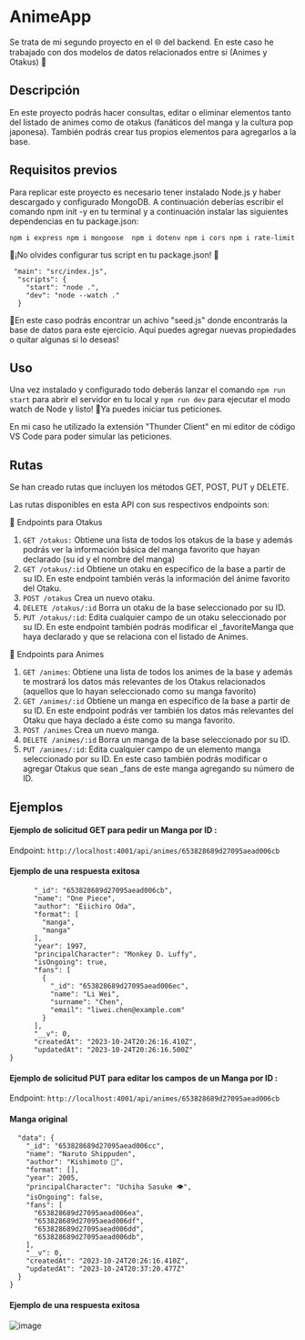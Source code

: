 # AnimeApp
Se trata de mi segundo proyecto en el 🌐 del backend. En este caso he trabajado con dos modelos de datos relacionados entre si (Animes y Otakus) 🏯 

## Descripción 
En este proyecto podrás hacer consultas, editar o eliminar elementos tanto del listado de animes como de otakus (fanáticos del manga y la cultura pop japonesa). También podrás crear tus propios elementos para agregarlos a la base. 

## Requisitos previos
Para replicar este proyecto es necesario tener instalado Node.js y haber descargado y configurado MongoDB.
A continuación deberías escribir el comando npm init -y en tu terminal y a continuación instalar las siguientes dependencias en tu package.json:

`npm i express npm i mongoose  npm i dotenv npm i cors npm i rate-limit `

🔌¡No olvides configurar tus script en tu package.json! 🔌

```{
 "main": "src/index.js",
  "scripts": {
    "start": "node .",
    "dev": "node --watch ."
  }
```

📎En este caso podrás encontrar un achivo "seed.js" donde encontrarás la base de datos para este ejercicio. Aquí puedes agregar nuevas propiedades o quitar algunas si lo deseas!

## Uso

Una vez instalado y configurado todo deberás lanzar el comando `npm run start` para abrir el servidor en tu local y `npm run dev` para ejecutar el modo watch de Node y listo! 🙏Ya puedes iniciar tus peticiones. 

En mi caso he utilizado la extensión "Thunder Client" en mi editor de código VS Code para poder simular las peticiones.

 ## Rutas 

 Se han creado rutas que incluyen los métodos GET, POST, PUT y DELETE.

Las rutas disponibles en esta API con sus respectivos endpoints son:

👘 Endpoints para Otakus
1. `GET /otakus:` Obtiene una lista de todos los otakus de la base y además podrás ver la información básica del manga favorito que hayan declarado (su id y el nombre del manga)
2.  `GET /otakus/:id` Obtiene un otaku en específico de la base a partir de su ID. En este endpoint también verás la información del ánime favorito del Otaku.
3. `POST /otakus` Crea un nuevo otaku.
4.  `DELETE /otakus/:id` Borra un otaku de la base seleccionado por su ID.
5.  `PUT /otakus/:id`: Edita cualquier campo de un otaku seleccionado por su ID. En este endpoint también podrás modificar el _favoriteManga que haya declarado y que se relaciona con el listado de Animes. 

   
🏯 Endpoints para Animes
1. `GET /animes`:  Obtiene una lista de todos los animes de la base y además te mostrará los datos más relevantes de los Otakus relacionados (aquellos que lo hayan seleccionado como su manga favorito)
2. `GET /animes/:id` Obtiene un manga en específico de la base a partir de su ID. En este endpoint podrás ver también los datos más relevantes del Otaku que haya declado a éste como su manga favorito. 
3. `POST /animes` Crea un nuevo manga.
4. `DELETE /animes/:id` Borra un manga de la base seleccionado por su ID.
5. `PUT /animes/:id`: Edita cualquier campo de un elemento manga  seleccionado por su ID. En este caso también podrás modificar o agregar Otakus que sean _fans de este manga agregando su número de ID.


## Ejemplos

#### Ejemplo de solicitud GET para pedir un Manga por ID : 

Endpoint: `http://localhost:4001/api/animes/653828689d27095aead006cb`

#### Ejemplo de una respuesta exitosa 
```{
      "_id": "653828689d27095aead006cb",
      "name": "One Piece",
      "author": "Eiichiro Oda",
      "format": [
        "manga",
        "manga"
      ],
      "year": 1997,
      "principalCharacter": "Monkey D. Luffy",
      "isOngoing": true,
      "fans": [
        {
          "_id": "653828689d27095aead006ec",
          "name": "Li Wei",
          "surname": "Chen",
          "email": "liwei.chen@example.com"
        }
      ],
      "__v": 0,
      "createdAt": "2023-10-24T20:26:16.410Z",
      "updatedAt": "2023-10-24T20:26:16.500Z"
}
```


#### Ejemplo de solicitud PUT para editar los campos de un Manga por ID : 

Endpoint: `http://localhost:4001/api/animes/653828689d27095aead006cb`


#### Manga original 

``` {
  "data": {
    "_id": "653828689d27095aead006cc",
    "name": "Naruto Shippuden",
    "author": "Kishimoto 💜",
    "format": [],
    "year": 2005,
    "principalCharacter": "Uchiha Sasuke 👁️️",
    "isOngoing": false,
    "fans": [
      "653828689d27095aead006ea",
      "653828689d27095aead006df",
      "653828689d27095aead006dd",
      "653828689d27095aead006db",
    ],
    "__v": 0,
    "createdAt": "2023-10-24T20:26:16.410Z",
    "updatedAt": "2023-10-24T20:37:20.477Z"
  }
}
```


#### Ejemplo de una respuesta exitosa 

![image](https://github.com/GigiAvila/AnimeApp/assets/130833110/110f2886-1ceb-48cb-a5da-27eed583aba0)

